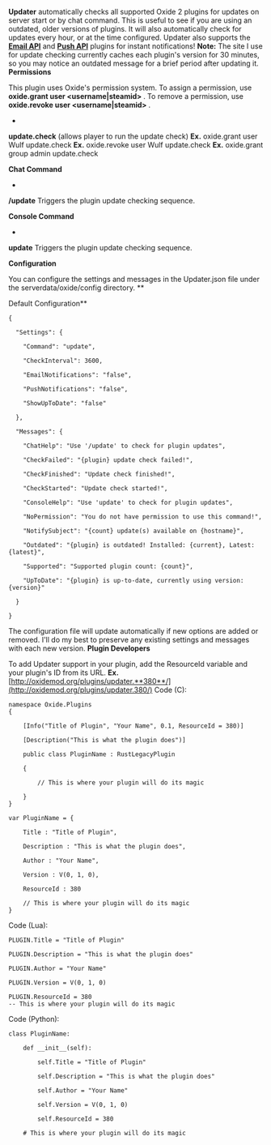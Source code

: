 **Updater** automatically checks all supported Oxide 2 plugins for updates on server start or by chat command. This is useful to see if you are using an outdated, older versions of plugins. It will also automatically check for updates every hour, or at the time configured. Updater also supports the **[Email API](http://oxidemod.org/plugins/email-api.712/)** and [**Push API**](http://oxidemod.org/plugins/push-api.705/) plugins for instant notifications!
**Note:** The site I use for update checking currently caches each plugin's version for 30 minutes, so you may notice an outdated message for a brief period after updating it.
**Permissions**

This plugin uses Oxide's permission system. To assign a permission, use **oxide.grant user <username|steamid> <permission>**. To remove a permission, use **oxide.revoke user <username|steamid> <permission>**.


* 
**update.check** (allows player to run the update check)
**Ex.** oxide.grant user Wulf update.check
**Ex.** oxide.revoke user Wulf update.check
**Ex.** oxide.grant group admin update.check


**Chat Command**


* 
**/update**
Triggers the plugin update checking sequence.


**Console Command**


* 
**update**
Triggers the plugin update checking sequence.


**Configuration**

You can configure the settings and messages in the Updater.json file under the serverdata/oxide/config directory.
**

Default Configuration**

````
{

  "Settings": {

    "Command": "update",

    "CheckInterval": 3600,

    "EmailNotifications": "false",

    "PushNotifications": "false",

    "ShowUpToDate": "false"

  },

  "Messages": {

    "ChatHelp": "Use '/update' to check for plugin updates",

    "CheckFailed": "{plugin} update check failed!",

    "CheckFinished": "Update check finished!",

    "CheckStarted": "Update check started!",

    "ConsoleHelp": "Use 'update' to check for plugin updates",

    "NoPermission": "You do not have permission to use this command!",

    "NotifySubject": "{count} update(s) available on {hostname}",

    "Outdated": "{plugin} is outdated! Installed: {current}, Latest: {latest}",

    "Supported": "Supported plugin count: {count}",

    "UpToDate": "{plugin} is up-to-date, currently using version: {version}"

  }

}
````

The configuration file will update automatically if new options are added or removed. I'll do my best to preserve any existing settings and messages with each new version.
**Plugin Developers**

To add Updater support in your plugin, add the ResourceId variable and your plugin's ID from its URL.
**Ex.** [http://oxidemod.org/plugins/updater.**380**/](http://oxidemod.org/plugins/updater.380/)
Code (C):
````
namespace Oxide.Plugins
{

    [Info("Title of Plugin", "Your Name", 0.1, ResourceId = 380)]

    [Description("This is what the plugin does")]

    public class PluginName : RustLegacyPlugin

    {

        // This is where your plugin will do its magic

    }
}
````


````
var PluginName = {

    Title : "Title of Plugin",

    Description : "This is what the plugin does",

    Author : "Your Name",

    Version : V(0, 1, 0),

    ResourceId : 380

    // This is where your plugin will do its magic
}
````

Code (Lua):
````
PLUGIN.Title = "Title of Plugin"

PLUGIN.Description = "This is what the plugin does"

PLUGIN.Author = "Your Name"

PLUGIN.Version = V(0, 1, 0)

PLUGIN.ResourceId = 380
-- This is where your plugin will do its magic
````

Code (Python):
````
class PluginName:

    def __init__(self):

        self.Title = "Title of Plugin"

        self.Description = "This is what the plugin does"

        self.Author = "Your Name"

        self.Version = V(0, 1, 0)

        self.ResourceId = 380

    # This is where your plugin will do its magic
````